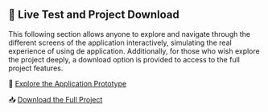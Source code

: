 ## 🚀 Live Test and Project Download

This following section allows anyone to explore and navigate through the different screens of the application interactively, simulating the real experience of using de application. 
Additionally, for those who wish explore the project deeply, a download option is provided to access to the full project features.

🔗 [Explore the Application Prototype](https://www.figma.com/proto/ROSrXyiTy1bgEYor9gmtCq/Proyecto-grupal%3A-GLIP---Elite?page-id=179%3A8277&node-id=179-8466&viewport=-105%2C162%2C0.31&t=kQorEv7XX3eJRpMX-1&scaling=scale-down&content-scaling=fixed&starting-point-node-id=179%3A8466)

📥 [Download the Full Project](https://www.figma.com/design/ROSrXyiTy1bgEYor9gmtCq/Proyecto-grupal%3A-GLIP---Elite?m=auto&t=YHDu8TREf6shYRik-1)
